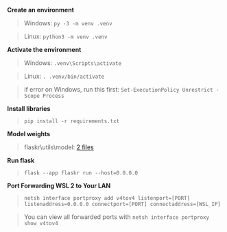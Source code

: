 **Create an environment**
> Windows: `py -3 -m venv .venv`

> Linux: `python3 -m venv .venv`

**Activate the environment**
> Windows: `.venv\Scripts\activate`

> Linux: `. .venv/bin/activate`

> if error on Windows, run this first: `Set-ExecutionPolicy Unrestrict -Scope Process`

**Install libraries**
> `pip install -r requirements.txt`

**Model weights**
> flaskr\utils\model: [2 files](https://drive.google.com/drive/folders/1X894dIJKhR5GBxExvRb2HvVUlkAy4AYm?usp=drive_link)

**Run flask**
> `flask --app flaskr run --host=0.0.0.0`

**Port Forwarding WSL 2 to Your LAN**
> `netsh interface portproxy add v4tov4 listenport=[PORT] listenaddress=0.0.0.0 connectport=[PORT] connectaddress=[WSL_IP]`

> You can view all forwarded ports with `netsh interface portproxy show v4tov4`

